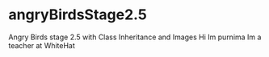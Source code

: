 # angryBirdsStage2.5
Angry Birds stage 2.5 with Class Inheritance and Images
Hi Im purnima Im a teacher at WhiteHat
